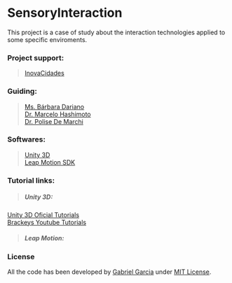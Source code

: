 # SensoryInteraction

This project is a case of study about the interaction technologies applied to some specific enviroments.

### Project support:
> [InovaCidades](http://www.inovacidades.org.br/)

### Guiding:
> [Ms. Bárbara Dariano](http://lattes.cnpq.br/8010206181701078)  
> [Dr. Marcelo Hashimoto](http://lattes.cnpq.br/5909154335340519)  
> [Dr. Polise De Marchi](http://lattes.cnpq.br/6817254319412151)

### Softwares:
> [Unity 3D](https://unity3d.com/pt)  
[Leap Motion SDK](https://www.leapmotion.com/)  

### Tutorial links:
> ##### Unity 3D:
[Unity 3D Oficial Tutorials](https://unity3d.com/pt/learn/tutorials/modules/beginner/scripting/)  
[Brackeys Youtube Tutorials](https://www.youtube.com/user/Brackeys/)
> ##### Leap Motion:


### License
All the code has been developed by [Gabriel Garcia](https://www.github.com/gabrielgfa) under [MIT License](http://gabrielgfa.mit-license.org/).
